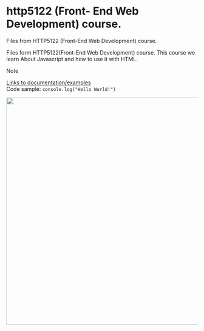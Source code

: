 # http5122 (Front- End Web Development) course.
Files from HTTP5122 (Front-End Web Development) course.


Files form HTTP5122(Front-End Web Development) course. This course we learn About Javascript and how to use it with HTML.

>[!Note]
>[Links to documentation/examples](https://www.w3schools.com/js/)  
>Code sample: ```console.log("Hello World!") ```

<img src="https://upload.wikimedia.org/wikipedia/commons/thumb/9/99/Unofficial_JavaScript_logo_2.svg/800px-Unofficial_JavaScript_logo_2.svg.png" width=600>
